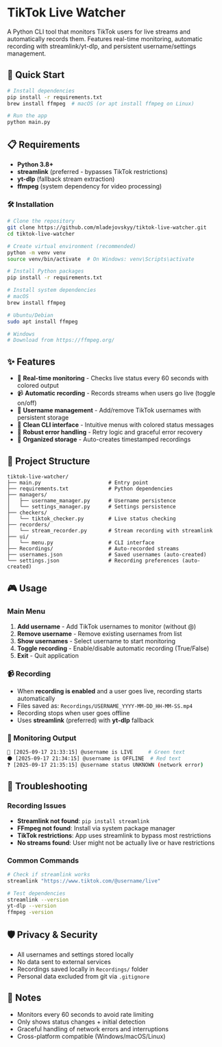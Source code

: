 # TikTok Live Watcher

A Python CLI tool that monitors TikTok users for live streams and automatically records them. Features real-time monitoring, automatic recording with streamlink/yt-dlp, and persistent username/settings management.

## 🚀 Quick Start

```bash
# Install dependencies
pip install -r requirements.txt
brew install ffmpeg  # macOS (or apt install ffmpeg on Linux)

# Run the app
python main.py
```

## 📋 Requirements

- **Python 3.8+**
- **streamlink** (preferred - bypasses TikTok restrictions)
- **yt-dlp** (fallback stream extraction)
- **ffmpeg** (system dependency for video processing)

### 🛠️ Installation

```bash
# Clone the repository
git clone https://github.com/mladejovskyy/tiktok-live-watcher.git
cd tiktok-live-watcher

# Create virtual environment (recommended)
python -m venv venv
source venv/bin/activate  # On Windows: venv\Scripts\activate

# Install Python packages
pip install -r requirements.txt

# Install system dependencies
# macOS
brew install ffmpeg

# Ubuntu/Debian
sudo apt install ffmpeg

# Windows
# Download from https://ffmpeg.org/
```

## ✨ Features

- 🔴 **Real-time monitoring** - Checks live status every 60 seconds with colored output
- 📹 **Automatic recording** - Records streams when users go live (toggle on/off)
- 👥 **Username management** - Add/remove TikTok usernames with persistent storage
- 🎨 **Clean CLI interface** - Intuitive menus with colored status messages
- 🔄 **Robust error handling** - Retry logic and graceful error recovery
- 📁 **Organized storage** - Auto-creates timestamped recordings

## 📂 Project Structure

```
tiktok-live-watcher/
├── main.py                      # Entry point
├── requirements.txt             # Python dependencies
├── managers/
│   ├── username_manager.py      # Username persistence
│   └── settings_manager.py      # Settings persistence
├── checkers/
│   └── tiktok_checker.py        # Live status checking
├── recorders/
│   └── stream_recorder.py       # Stream recording with streamlink
├── ui/
│   └── menu.py                  # CLI interface
├── Recordings/                  # Auto-recorded streams
├── usernames.json               # Saved usernames (auto-created)
└── settings.json                # Recording preferences (auto-created)
```

## 🎮 Usage

### Main Menu
1. **Add username** - Add TikTok usernames to monitor (without @)
2. **Remove username** - Remove existing usernames from list
3. **Show usernames** - Select username to start monitoring
4. **Toggle recording** - Enable/disable automatic recording (True/False)
0. **Exit** - Quit application

### 📹 Recording
- When **recording is enabled** and a user goes live, recording starts automatically
- Files saved as: `Recordings/USERNAME_YYYY-MM-DD_HH-MM-SS.mp4`
- Recording stops when user goes offline
- Uses **streamlink** (preferred) with **yt-dlp** fallback

### 🎯 Monitoring Output
```bash
🔴 [2025-09-17 21:33:15] @username is LIVE     # Green text
⚫ [2025-09-17 21:34:15] @username is OFFLINE  # Red text
❓ [2025-09-17 21:35:15] @username status UNKNOWN (network error)
```

## 🔧 Troubleshooting

### Recording Issues
- **Streamlink not found**: `pip install streamlink`
- **FFmpeg not found**: Install via system package manager
- **TikTok restrictions**: App uses streamlink to bypass most restrictions
- **No streams found**: User might not be actually live or have restrictions

### Common Commands
```bash
# Check if streamlink works
streamlink "https://www.tiktok.com/@username/live"

# Test dependencies
streamlink --version
yt-dlp --version
ffmpeg -version
```

## 🛡️ Privacy & Security

- All usernames and settings stored locally
- No data sent to external services
- Recordings saved locally in `Recordings/` folder
- Personal data excluded from git via `.gitignore`

## 📝 Notes

- Monitors every 60 seconds to avoid rate limiting
- Only shows status changes + initial detection
- Graceful handling of network errors and interruptions
- Cross-platform compatible (Windows/macOS/Linux)